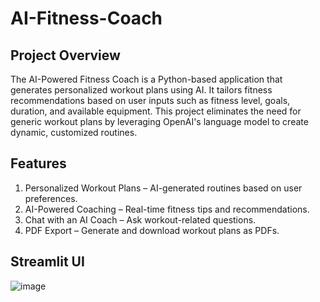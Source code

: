# AI-Fitness-Coach

## Project Overview

The AI-Powered Fitness Coach is a Python-based application that generates personalized workout plans using AI. It tailors fitness recommendations based on user inputs such as fitness level, goals, duration, and available equipment. This project eliminates the need for generic workout plans by leveraging OpenAI's language model to create dynamic, customized routines.


##  Features

1. Personalized Workout Plans – AI-generated routines based on user preferences.
2. AI-Powered Coaching – Real-time fitness tips and recommendations.
3. Chat with an AI Coach – Ask workout-related questions.
4. PDF Export – Generate and download workout plans as PDFs.

## Streamlit UI

![image](https://github.com/user-attachments/assets/5684eefa-3d05-48e9-ae43-d572b972864c)
